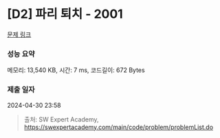 # [D2] 파리 퇴치 - 2001 

[문제 링크](https://swexpertacademy.com/main/code/problem/problemDetail.do?contestProbId=AV5PzOCKAigDFAUq) 

### 성능 요약

메모리: 13,540 KB, 시간: 7 ms, 코드길이: 672 Bytes

### 제출 일자

2024-04-30 23:58



> 출처: SW Expert Academy, https://swexpertacademy.com/main/code/problem/problemList.do